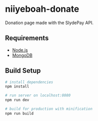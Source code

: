# niiyeboah-donate

Donation page made with the SlydePay API.

## Requirements

* [Node.js](https://nodejs.org/en/download/ 'Download Node.js')
* [MongoDB](https://www.mongodb.com/download-center#community 'Download MongoDB')

## Build Setup

```bash
# install dependencies
npm install

# run server on localhost:8080
npm run dev

# build for production with minification
npm run build
```
